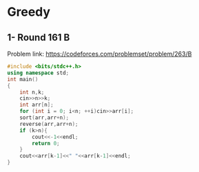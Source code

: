 # Greedy 
## 1- Round 161 B
Problem link: https://codeforces.com/problemset/problem/263/B
```cpp
#include <bits/stdc++.h>
using namespace std;
int main()
{
    int n,k;
    cin>>n>>k;
    int arr[n];
    for (int i = 0; i<n; ++i)cin>>arr[i];
    sort(arr,arr+n);
    reverse(arr,arr+n);
    if (k>n){
        cout<<-1<<endl;
        return 0;
    }
    cout<<arr[k-1]<<" "<<arr[k-1]<<endl;
}
```
